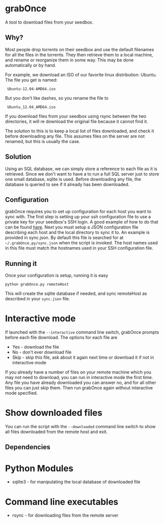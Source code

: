 grabOnce
===========

A tool to download files from your seedbox.

Why?
-----
Most people drop torrents on their seedbox and use the default filenames
for all the files in the torrents. They then retrieve them to a local machine,
and rename or reorganize them in some way. This may be done automatically
or by hand.

For example, we download an ISO of our favorite linux distribution: Ubuntu.
The file you get is named:

     Ubuntu-12.04-AMD64.iso
     
But you don't like dashes, so you rename the file to

     Ubuntu_12.04_AMD64.iso
     
If you download files from your seedbox using rsync between the two
directories, it will re download the original file because it cannot find it.

The solution to this is to keep a local list of files downloaded, and check
it before downloading any file. This assumes files on the server are not
renamed, but this is usually the case.

Solution
---
Using an SQL database, we can simply store a reference to each file
as it is retrieved. Since we don't want to have a to run a full SQL server
just to store one small database, sqlite is used. Before downloading 
any file, the database is queried to see if it already has been downloaded.

Configuration
---
grabOnce requires you to set up configuration for each host you want to sync 
with. The first step is setting up your ssh configuration file to use a 
private key for your seedbox's SSH login. A good example of how to do that
can be found [here](https://help.ubuntu.com/community/SSH/OpenSSH/Keys). Next
you must setup a JSON configuration file describing each host and the local
directory to sync it to. An example is provided in sync.json. By default
this file is searched for at `~/.grabOnce.py/sync.json` when the script is invoked.
The host names used in this file must match the hostnames used in your SSH
configuration file.

Running it
---
Once your configuration is setup, running it is easy 

    python grabOnce.py remoteHost
    
This will create the sqlite database if needed, and sync remoteHost as described in
your `sync.json` file.

# Interactive mode

If launched with the `--interactive` command line switch, grabOnce prompts before each
file download. The options for each file are

* Yes - download the file
* No - don't ever download file 
* Skip - skip this file, ask about it again next time or download it if not in interactive mode

If you already have a number of files on your remote machine which you may not need to download,
you can run in interactive mode the first time. Any file you have already downloaded you can 
answer no, and for all other files you can just skip them. Then run grabOnce again without
interactive mode specified.

# Show downloaded files

You can run the script with the `--downloaded` command line switch to show all files
downloaded from the remote host and exit.

Dependencies
---

# Python Modules

* sqlite3 - for manipulating the local database of downloaded file

# Command line executables

* rsync - for downloading files from the remote server

